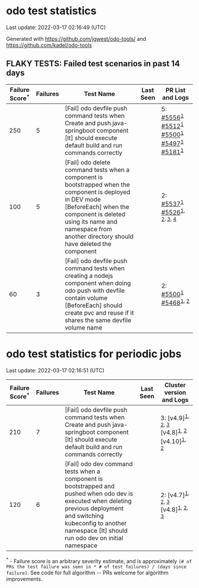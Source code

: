 # odo test statistics
Last update: 2022-03-17 02:16:49 (UTC)

Generated with https://github.com/jgwest/odo-tools/ and https://github.com/kadel/odo-tools
## FLAKY TESTS: Failed test scenarios in past 14 days
| Failure Score<sup>*</sup> | Failures | Test Name | Last Seen | PR List and Logs 
|---|---|---|---|---|
| 250 | 5 | [Fail] odo devfile push command tests when Create and push java-springboot component [It] should execute default build and run commands correctly  |  | 5: [#5556](https://github.com/openshift/odo/pull/5556)<sup>[1](https://storage.googleapis.com/origin-ci-test/pr-logs/pull/openshift_odo/5556/pull-ci-redhat-developer-odo-main-v4.9-integration-e2e/1504051470541000704/build-log.txt)</sup> [#5512](https://github.com/openshift/odo/pull/5512)<sup>[1](https://storage.googleapis.com/origin-ci-test/pr-logs/pull/openshift_odo/5512/pull-ci-redhat-developer-odo-main-v4.9-integration-e2e/1499864518958780416/build-log.txt)</sup> [#5500](https://github.com/openshift/odo/pull/5500)<sup>[1](https://storage.googleapis.com/origin-ci-test/pr-logs/pull/openshift_odo/5500/pull-ci-redhat-developer-odo-main-v4.9-integration-e2e/1501188465272819712/build-log.txt)</sup> [#5497](https://github.com/openshift/odo/pull/5497)<sup>[1](https://storage.googleapis.com/origin-ci-test/pr-logs/pull/openshift_odo/5497/pull-ci-redhat-developer-odo-main-v4.9-integration-e2e/1500809012633931776/build-log.txt)</sup> [#5181](https://github.com/openshift/odo/pull/5181)<sup>[1](https://storage.googleapis.com/origin-ci-test/pr-logs/pull/openshift_odo/5181/pull-ci-redhat-developer-odo-main-v4.9-integration-e2e/1501838323583291392/build-log.txt)</sup> 
| 100 | 5 | [Fail] odo delete command tests when a component is bootstrapped when the component is deployed in DEV mode [BeforeEach] when the component is deleted using its name and namespace from another directory should have deleted the component  |  | 2: [#5537](https://github.com/openshift/odo/pull/5537)<sup>[1](https://storage.googleapis.com/origin-ci-test/pr-logs/pull/openshift_odo/5537/pull-ci-redhat-developer-odo-main-v4.9-integration-e2e/1502297726786736128/build-log.txt)</sup> [#5526](https://github.com/openshift/odo/pull/5526)<sup>[1](https://storage.googleapis.com/origin-ci-test/pr-logs/pull/openshift_odo/5526/pull-ci-redhat-developer-odo-main-v4.9-integration-e2e/1503756260531507200/build-log.txt), [2](https://storage.googleapis.com/origin-ci-test/pr-logs/pull/openshift_odo/5526/pull-ci-redhat-developer-odo-main-v4.9-integration-e2e/1502186238080192512/build-log.txt), [3](https://storage.googleapis.com/origin-ci-test/pr-logs/pull/openshift_odo/5526/pull-ci-redhat-developer-odo-main-v4.9-integration-e2e/1501922708714164224/build-log.txt), [4](https://storage.googleapis.com/origin-ci-test/pr-logs/pull/openshift_odo/5526/pull-ci-redhat-developer-odo-main-v4.9-integration-e2e/1502264395705618432/build-log.txt)</sup> 
| 60 | 3 | [Fail] odo devfile push command tests when creating a nodejs component when doing odo push with devfile contain volume [BeforeEach] should create pvc and reuse if it shares the same devfile volume name  |  | 2: [#5500](https://github.com/openshift/odo/pull/5500)<sup>[1](https://storage.googleapis.com/origin-ci-test/pr-logs/pull/openshift_odo/5500/pull-ci-redhat-developer-odo-main-v4.9-integration-e2e/1501836317338636288/build-log.txt)</sup> [#5468](https://github.com/openshift/odo/pull/5468)<sup>[1](https://storage.googleapis.com/origin-ci-test/pr-logs/pull/openshift_odo/5468/pull-ci-redhat-developer-odo-main-v4.9-integration-e2e/1499848157029208064/build-log.txt), [2](https://storage.googleapis.com/origin-ci-test/pr-logs/pull/openshift_odo/5468/pull-ci-redhat-developer-odo-main-v4.9-integration-e2e/1501568701927788544/build-log.txt)</sup> 


# odo test statistics for periodic jobs
Last update: 2022-03-17 02:16:51 (UTC)

| Failure Score<sup>*</sup> | Failures | Test Name | Last Seen | Cluster version and Logs 
|---|---|---|---|---|
| 210 | 7 | [Fail] odo devfile push command tests when Create and push java-springboot component [It] should execute default build and run commands correctly  |  | 3: [v4.9]<sup>[1](https://storage.googleapis.com/origin-ci-test/logs/periodic-ci-redhat-developer-odo-main-v4.9-integration-e2e-periodic/1500350529715310592/build-log.txt), [2](https://storage.googleapis.com/origin-ci-test/logs/periodic-ci-redhat-developer-odo-main-v4.9-integration-e2e-periodic/1501618961710583808/build-log.txt), [3](https://storage.googleapis.com/origin-ci-test/logs/periodic-ci-redhat-developer-odo-main-v4.9-integration-e2e-periodic/1501075313822535680/build-log.txt)</sup> [v4.8]<sup>[1](https://storage.googleapis.com/origin-ci-test/logs/periodic-ci-redhat-developer-odo-main-v4.8-integration-e2e-periodic/1500712925743026176/build-log.txt), [2](https://storage.googleapis.com/origin-ci-test/logs/periodic-ci-redhat-developer-odo-main-v4.8-integration-e2e-periodic/1503793314292305920/build-log.txt)</sup> [v4.10]<sup>[1](https://storage.googleapis.com/origin-ci-test/logs/periodic-ci-redhat-developer-odo-main-v4.10-integration-e2e-periodic/1499263487845601280/build-log.txt), [2](https://storage.googleapis.com/origin-ci-test/logs/periodic-ci-redhat-developer-odo-main-v4.10-integration-e2e-periodic/1499354240504565760/build-log.txt)</sup> 
| 120 | 6 | [Fail] odo dev command tests when a component is bootstrapped and pushed when odo dev is executed when deleting previous deployment and switching kubeconfig to another namespace [It] should run odo dev on initial namespace  |  | 2: [v4.7]<sup>[1](https://storage.googleapis.com/origin-ci-test/logs/periodic-ci-redhat-developer-odo-main-v4.7-integration-e2e-periodic/1503793313415696384/build-log.txt), [2](https://storage.googleapis.com/origin-ci-test/logs/periodic-ci-redhat-developer-odo-main-v4.7-integration-e2e-periodic/1503974642543497216/build-log.txt), [3](https://storage.googleapis.com/origin-ci-test/logs/periodic-ci-redhat-developer-odo-main-v4.7-integration-e2e-periodic/1504155799352512512/build-log.txt)</sup> [v4.8]<sup>[1](https://storage.googleapis.com/origin-ci-test/logs/periodic-ci-redhat-developer-odo-main-v4.8-integration-e2e-periodic/1504155801063788544/build-log.txt), [2](https://storage.googleapis.com/origin-ci-test/logs/periodic-ci-redhat-developer-odo-main-v4.8-integration-e2e-periodic/1504246323983945728/build-log.txt), [3](https://storage.googleapis.com/origin-ci-test/logs/periodic-ci-redhat-developer-odo-main-v4.8-integration-e2e-periodic/1504065246862512128/build-log.txt)</sup> 



<sup>*</sup> - Failure score is an arbitrary severity estimate, and is approximately `(# of PRs the test failure was seen in * # of test failures) / (days since failure)`. See code for full algorithm -- PRs welcome for algorithm improvements.
